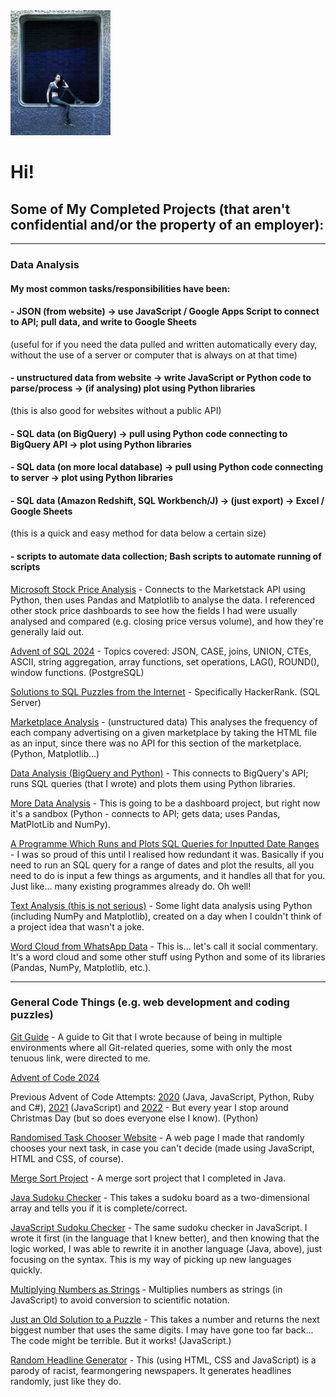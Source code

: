 <img src='img3.jpg' alt='Photo of me' height='200'>

# Hi!

## Some of My Completed Projects (that aren't confidential and/or the property of an employer):

----

### Data Analysis

#### My most common tasks/responsibilities have been:
#### - JSON (from website) → use JavaScript / Google Apps Script to connect to API; pull data, and write to Google Sheets
(useful for if you need the data pulled and written automatically every day, without the use of a server or computer that is always on at that time)
#### - unstructured data from website → write JavaScript or Python code to parse/process → (if analysing) plot using Python libraries
(this is also good for websites without a public API)
#### - SQL data (on BigQuery) → pull using Python code connecting to BigQuery API → plot using Python libraries
#### - SQL data (on more local database) → pull using Python code connecting to server → plot using Python libraries
#### - SQL data (Amazon Redshift, SQL Workbench/J) → (just export) → Excel / Google Sheets
(this is a quick and easy method for data below a certain size)
#### - scripts to automate data collection; Bash scripts to automate running of scripts

[Microsoft Stock Price Analysis](https://github.com/Coletterbox/Microsoft-Stock-Price-Dashboard/blob/main/README.md) - Connects to the Marketstack API using Python, then uses Pandas and Matplotlib to analyse the data. I referenced other stock price dashboards to see how the fields I had were usually analysed and compared (e.g. closing price versus volume), and how they're generally laid out.

[Advent of SQL 2024](https://github.com/Coletterbox/Advent-of-SQL-2024) - Topics covered: JSON, CASE, joins, UNION, CTEs, ASCII, string aggregation, array functions, set operations, LAG(), ROUND(), window functions. (PostgreSQL)

[Solutions to SQL Puzzles from the Internet](https://github.com/Coletterbox/SQL-Server-Problems) - Specifically HackerRank. (SQL Server)

[Marketplace Analysis](https://github.com/Coletterbox/Link-Tallying) - (unstructured data) This analyses the frequency of each company advertising on a given marketplace by taking the HTML file as an input, since there was no API for this section of the marketplace. (Python, Matplotlib...) 

[Data Analysis (BigQuery and Python)](https://github.com/Coletterbox/More-BigQuery-with-Python/blob/main/dashboardDraft1.ipynb) - This connects to BigQuery's API; runs SQL queries (that I wrote) and plots them using Python libraries.

[More Data Analysis](https://github.com/Coletterbox/A-Google-Sheets-Dashboard) - This is going to be a dashboard project, but right now it's a sandbox (Python - connects to API; gets data; uses Pandas, MatPlotLib and NumPy).

[A Programme Which Runs and Plots SQL Queries for Inputted Date Ranges](https://github.com/Coletterbox/Run-and-Plot-an-SQL-Query-for-Multiple-Dates/blob/main/Run%20and%20Plot%20SQL%20Query%20For%20Multiple%20Dates.ipynb) - I was so proud of this until I realised how redundant it was. Basically if you need to run an SQL query for a range of dates and plot the results, all you need to do is input a few things as arguments, and it handles all that for you. Just like... many existing programmes already do. Oh well!

[Text Analysis (this is not serious)](https://github.com/Coletterbox/Text-Comparison) - Some light data analysis using Python (including NumPy and Matplotlib), created on a day when I couldn't think of a project idea that wasn't a joke.

[Word Cloud from WhatsApp Data](https://github.com/Coletterbox/Analysis-of-Some-Guy-s-Attempt-at-Small-Talk) - This is... let's call it social commentary. It's a word cloud and some other stuff using Python and some of its libraries (Pandas, NumPy, Matplotlib, etc.).

----

### General Code Things (e.g. web development and coding puzzles)

[Git Guide](https://github.com/Coletterbox/Git-Guide) - A guide to Git that I wrote because of being in multiple environments where all Git-related queries, some with only the most tenuous link, were directed to me.

[Advent of Code 2024](https://github.com/Coletterbox/Advent-of-Code-2024)

Previous Advent of Code Attempts: [2020](https://github.com/Coletterbox/Advent-of-Code-2020) (Java, JavaScript, Python, Ruby and C#), [2021](https://github.com/Coletterbox/Advent-of-Code-2021) (JavaScript) and [2022](https://github.com/Coletterbox/Advent-of-Code-2022) - But every year I stop around Christmas Day (but so does everyone else I know). (Python)

[Randomised Task Chooser Website](https://coletterbox.github.io/Random-Task-Chooser/) - A web page I made that randomly chooses your next task, in case you can't decide (made using JavaScript, HTML and CSS, of course).

[Merge Sort Project](https://github.com/Coletterbox/MergeSort/blob/master/CombineAndSortArrays.java) - A merge sort project that I completed in Java.

[Java Sudoku Checker](https://github.com/Coletterbox/SudokuCheckerJava/blob/master/src/main/java/com/test/crss/CheckBoard.java) - This takes a sudoku board as a two-dimensional array and tells you if it is complete/correct.

[JavaScript Sudoku Checker](https://github.com/Coletterbox/Sudoku-Checker/blob/master/sudoku1.js) - The same sudoku checker in JavaScript. I wrote it first (in the language that I knew better), and then knowing that the logic worked, I was able to rewrite it in another language (Java, above), just focusing on the syntax. This is my way of picking up new languages quickly.

[Multiplying Numbers as Strings](https://github.com/Coletterbox/Multiplying-Numbers-as-Strings/blob/master/script.js) - Multiplies numbers as strings (in JavaScript) to avoid conversion to scientific notation.

[Just an Old Solution to a Puzzle](https://github.com/Coletterbox/Slightly-Bigger-Numbers) - This takes a number and returns the next biggest number that uses the same digits. I may have gone too far back... The code might be terrible. But it works! (JavaScript.)

[Random Headline Generator](https://coletterbox.github.io/headline-generator) - This (using HTML, CSS and JavaScript) is a parody of racist, fearmongering newspapers. It generates headlines randomly, just like they do.
